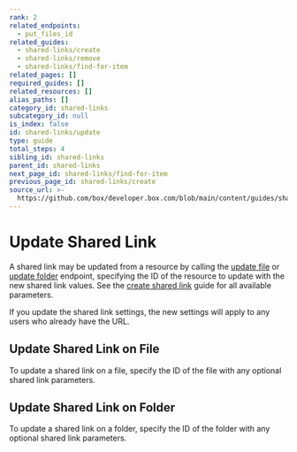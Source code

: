 ```yaml
---
rank: 2
related_endpoints:
  - put_files_id
related_guides:
  - shared-links/create
  - shared-links/remove
  - shared-links/find-for-item
related_pages: []
required_guides: []
related_resources: []
alias_paths: []
category_id: shared-links
subcategory_id: null
is_index: false
id: shared-links/update
type: guide
total_steps: 4
sibling_id: shared-links
parent_id: shared-links
next_page_id: shared-links/find-for-item
previous_page_id: shared-links/create
source_url: >-
  https://github.com/box/developer.box.com/blob/main/content/guides/shared-links/update.md
---
```

# Update Shared Link

A shared link may be updated from a resource by calling the
[update file](endpoint://put_files_id) or
[update folder](endpoint://put_folders_id) endpoint, specifying the ID of the
resource to update with the new shared link values. See the
[create shared link](guide://shared-links/create) guide for all available
parameters.

<Message type='notice'>

If you update the shared link settings, the new settings will apply to any
users who already have the URL.

</Message>

## Update Shared Link on File

To update a shared link on a file, specify the ID of the file with any optional
shared link parameters.

<Samples id='put_files_id_shared_link_create' >

</Samples>

## Update Shared Link on Folder

To update a shared link on a folder, specify the ID of the folder with any
optional shared link parameters.

<Samples id='put_folders_id_shared_link_create' >

</Samples>